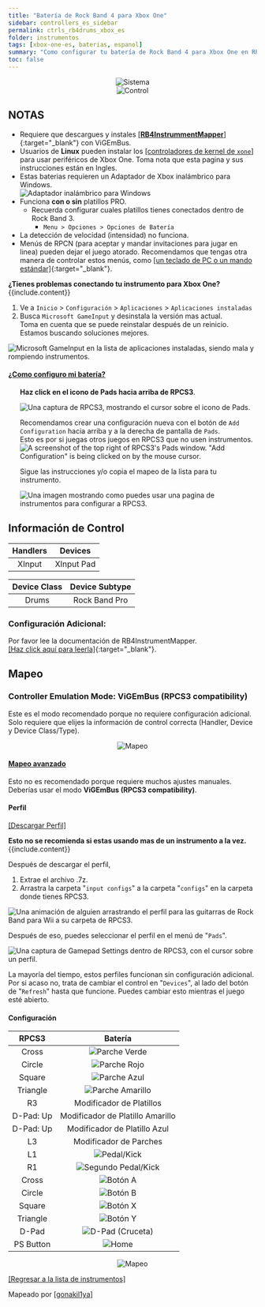 ```yaml
---
title: "Batería de Rock Band 4 para Xbox One"
sidebar: controllers_es_sidebar
permalink: ctrls_rb4drums_xbox_es
folder: instrumentos
tags: [xbox-one-es, baterias, espanol]
summary: "Como configurar tu batería de Rock Band 4 para Xbox One en RPCS3."
toc: false
---
```


<div align="center"> <img src="https://rb3pc.milohax.org/images/instruments/plat/xbx.png" alt="Sistema" title="Sistema"></div>

<div align="center"> <img src="https://rb3pc.milohax.org/images/instruments/cont/rb4drmscontroller.png" alt="Control" title="Control"></div>

## NOTAS
* Requiere que descargues y instales [[**RB4InstrummentMapper**]](https://github.com/TheNathannator/RB4InstrumentMapper/blob/main/README.es.md/){:target="_blank"} con ViGEmBus.
* Usuarios de **Linux** pueden instalar los [[controladores de kernel de `xone`]](https://github.com/dlundqvist/xone) para usar periféricos de Xbox One. Toma nota que esta pagina y sus instrucciones están en Ingles.
* Estas baterias requieren un Adaptador de Xbox inalámbrico para Windows.  
    ![Adaptador inalámbrico para Windows](https://rb3pc.milohax.org/images/btns/ctrls/xbox/receiver.png "Adaptador inalámbrico para Windows")  
* Funciona **con o sin** platillos PRO.
    * Recuerda configurar cuales platillos tienes conectados dentro de Rock Band 3.
        * `Menu > Opciones > Opciones de Batería`
* La detección de velocidad (intensidad) no funciona.
* Menús de RPCN (para aceptar y mandar invitaciones para jugar en linea) pueden dejar el juego atorado. Recomendamos que tengas otra manera de controlar estos menús, como [[un teclado de PC o un mando estándar]](https://rb3pc.milohax.org/ctrls#gamepads_es){:target="_blank"}.

<div markdown="span" class="alert alert-info" role="alert"><i class="fa fa-info-circle"></i> <b>¿Tienes problemas conectando tu instrumento para Xbox One?</b> {{include.content}}</div>

1. Ve a `Inicio` > `Configuración`  > `Aplicaciones` > `Aplicaciones instaladas`  
2. Busca `Microsoft GameInput` y desinstala la versión mas actual.  
Toma en cuenta que se puede reinstalar después de un reinicio. Estamos buscando soluciones mejores.  

![Microsoft GameInput en la lista de aplicaciones instaladas, siendo mala y rompiendo instrumentos.](https://rb3pc.milohax.org/images/instruments/xtra/rb4/gameinput.png "Aplicaciones instaladas")  

<!-- Map Start -->
<div class="panel-group" id="accordion">
                    <div class="panel panel-default">
                        <div class="panel-heading">
                            <h4 class="panel-title">
                                <a class="noCrossRef accordion-toggle" data-toggle="collapse" data-parent="#accordion" href="#como-mapear-pads">¿Como configuro mi batería?</a>
                            </h4>
                        </div>
                        <div id="como-mapear-pads" class="panel-collapse collapse noCrossRef">
                            <div class="panel-body">
<ul>
<p><strong>Haz click en el icono de Pads hacia arriba de RPCS3</strong>.</p>
<p><img src="https://rb3pc.milohax.org/images/instruments/rpcs3pad.png" alt="Una captura de RPCS3, mostrando el cursor sobre el icono de Pads." title="Pads"></p>
<p>Recomendamos crear una configuración nueva con el botón de <code>Add Configuration</code> hacia arriba y a la derecha de pantalla de <code>Pads</code>.<br>
Esto es por si juegas otros juegos en RPCS3 que no usen instrumentos.<br>
<img src="https://rb3pc.milohax.org/images/instruments/rpcs3padprofadd.png" alt="A screenshot of the top right of RPCS3's Pads window. &quot;Add Configuration&quot; is being clicked on by the mouse cursor." title="Add Configuration"></p>
<p>Sigue las instrucciones y/o copia el mapeo de la lista para tu instrumento.</p>
<p><img src="https://rb3pc.milohax.org/images/instruments/padlegend.png" alt="Una imagen mostrando como puedes usar una pagina de instrumentos para configurar a RPCS3." title="Mapeando la Höfner de Rock Band"></p>
</ul>
                            </div>
                        </div>
                    </div>
</div>
<!-- Map End -->


## Información de Control

| Handlers | Devices |
|:--------:|:-------:|
| XInput | XInput Pad |

| Device Class | Device Subtype |
|:------------:|:--------------:|
| Drums | Rock Band Pro |

### Configuración Adicional:

Por favor lee la documentación de RB4InstrumentMapper.  
[[Haz click aquí para leerla]](https://github.com/TheNathannator/RB4InstrumentMapper/blob/main/README.es.md){:target="_blank"}.

## Mapeo

### Controller Emulation Mode: ViGEmBus (RPCS3 compatibility)

Este es el modo recomendado porque no requiere configuración adicional. Solo requiere que elijes la información de control correcta (Handler, Device y Device Class/Type).

<div align="center"> <img src="https://rb3pc.milohax.org/images/instruments/maps/drmsxomapping.png" alt="Mapeo" title="Mapeo"></div>

<div class="panel-group" id="accordion">
                    <div class="panel panel-default">
                        <div class="panel-heading">
                            <h4 class="panel-title">
                                <a class="noCrossRef accordion-toggle" data-toggle="collapse" data-parent="#accordion" href="#mapeo-avanzado">Mapeo avanzado</a>
                            </h4>
                        </div>
                        <div id="mapeo-avanzado" class="panel-collapse collapse noCrossRef">
                            <div class="panel-body">
<p>Esto no es recomendado porque requiere muchos ajustes manuales. Deberías usar el modo <strong>ViGEmBus (RPCS3 compatibility)</strong>.</p>
<h4 id="perfil">Perfil</h4>
<p><a href="https://github.com/hmxmilohax/rb3-pc/raw/refs/heads/main/downloads/instrument-repo/Xbox%20Rock%20Band%20Drums.7z">[Descargar Perfil]</a></p>
<div class="alert alert-info"><i class="fa fa-info-circle"></i> <b>Esto no se recomienda si estas usando mas de un instrumento a la vez. </b> {{include.content}}</div>
<p>Después de descargar el perfil,</p>
<ol>
<li>Extrae el archivo .7z.</li>
<li>Arrastra la carpeta "<code>input configs</code>" a la carpeta "<code>configs</code>" en la carpeta donde tienes RPCS3.</li>
</ol>
<p><img src="https://rb3pc.milohax.org/images/instruments/instrepoinstall.gif" alt="Una animación de alguien arrastrando el perfil para las guitarras de Rock Band para Wii a su carpeta de RPCS3." title="Instalando un perfil del Repo de Instrumentos"></p>
<p>Después de eso, puedes seleccionar el perfil en el menú de "<code>Pads</code>".</p>
<p><img src="https://rb3pc.milohax.org/images/instruments/rpcs3padprofile.png" alt="Una captura de Gamepad Settings dentro de RPCS3, con el cursor sobre un perfil." title="Gamepad Settings"></p>
<p>La mayoría del tiempo, estos perfiles funcionan sin configuración adicional. Por si acaso no, trata de cambiar el control en "<code>Devices</code>", al lado del botón de "<code>Refresh</code>" hasta que funcione. Puedes cambiar esto mientras el juego esté abierto.</p>
<h4 id="configuracion">Configuración</h4>

<table>
<thead>
<tr>
<th align="center"><strong>RPCS3</strong></th>
<th align="center"><strong>Batería</strong></th>
</tr>
</thead>
<tbody>
<tr>
<td align="center">Cross</td>
<td align="center"><img src="https://rb3pc.milohax.org/images/btns/drms/rb/gp.png" alt="Parche Verde" title="Parche Verde"></td>
</tr>
<tr>
<td align="center">Circle</td>
<td align="center"><img src="https://rb3pc.milohax.org/images/btns/drms/rb/rp.png" alt="Parche Rojo" title="Parche Rojo"></td>
</tr>
<tr>
<td align="center">Square</td>
<td align="center"><img src="https://rb3pc.milohax.org/images/btns/drms/rb/bp.png" alt="Parche Azul" title="Parche Azul"></td>
</tr>
<tr>
<td align="center">Triangle</td>
<td align="center"><img src="https://rb3pc.milohax.org/images/btns/drms/rb/yp.png" alt="Parche Amarillo" title="Parche Amarillo"></td>
</tr>
<tr>
<td align="center">R3</td>
<td align="center">Modificador de Platillos</td>
</tr>
<tr>
<td align="center">D-Pad: Up</td>
<td align="center">Modificador de Platillo Amarillo</td>
</tr>
<tr>
<td align="center">D-Pad: Up</td>
<td align="center">Modificador de Platillo Azul</td>
</tr>
<tr>
<td align="center">L3</td>
<td align="center">Modificador de Parches</td>
</tr>
<tr>
<td align="center">L1</td>
<td align="center"><img src="https://rb3pc.milohax.org/images/btns/drms/rb/kp.png" alt="Pedal/Kick" title="Pedal/Kick"></td>
</tr>
<tr>
<td align="center">R1</td>
<td align="center"><img src="https://rb3pc.milohax.org/images/btns/drms/rb/kp.png" alt="Segundo Pedal/Kick" title="Segundo Pedal/Kick"></td>
</tr>
<tr>
<td align="center">Cross</td>
<td align="center"><img src="https://rb3pc.milohax.org/images/btns/ctrls/360/a.png" alt="Botón A" title="Botón A"></td>
</tr>
<tr>
<td align="center">Circle</td>
<td align="center"><img src="https://rb3pc.milohax.org/images/btns/ctrls/360/b.png" alt="Botón B" title="Botón B"></td>
</tr>
<tr>
<td align="center">Square</td>
<td align="center"><img src="https://rb3pc.milohax.org/images/btns/ctrls/360/x.png" alt="Botón X" title="Botón X"></td>
</tr>
<tr>
<td align="center">Triangle</td>
<td align="center"><img src="https://rb3pc.milohax.org/images/btns/ctrls/360/y.png" alt="Botón Y" title="Botón Y"></td>
</tr>
<tr>
<td align="center">D-Pad</td>
<td align="center"><img src="https://rb3pc.milohax.org/images/btns/ctrls/xbox/dp.png" alt="D-Pad (Cruceta)" title="D-Pad (Cruceta)"></td>
</tr>
<tr>
<td align="center">PS Button</td>
<td align="center"><img src="https://rb3pc.milohax.org/images/btns/drms/rb/home.png" alt="Home" title="Home"></td>
</tr>
</tbody>
</table>
<p><div align="center"> <img src="https://rb3pc.milohax.org/images/instruments/maps/drmsxboxrbmapping.png" alt="Mapeo" title="Mapeo"></div></p>
                            </div>
                        </div>
                    </div>
                    <!-- /.panel -->
</div>
<!-- /.panel-group -->

[[Regresar a la lista de instrumentos]](https://rb3pc.milohax.org/ctrls_es#lista-de-instrumentos)

Mapeado por [[gonakil1ya]](https://gonakillya.neocities.org)
